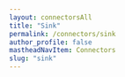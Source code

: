 ```yaml
---
layout: connectorsAll
title: "Sink"
permalink: /connectors/sink
author_profile: false
mastheadNavItem: Connectors
slug: "sink"
---
```

